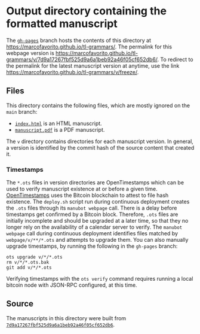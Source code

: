 # Output directory containing the formatted manuscript

The [`gh-pages`](https://github.com/marcofavorito/tl-grammars/tree/gh-pages) branch hosts the contents of this directory at <https://marcofavorito.github.io/tl-grammars/>.
The permalink for this webpage version is <https://marcofavorito.github.io/tl-grammars/v/7d9a17267fbf525d9a6a1beb92a46f05cf652db6/>.
To redirect to the permalink for the latest manuscript version at anytime, use the link <https://marcofavorito.github.io/tl-grammars/v/freeze/>.

## Files

This directory contains the following files, which are mostly ignored on the `main` branch:

+ [`index.html`](index.html) is an HTML manuscript.
+ [`manuscript.pdf`](manuscript.pdf) is a PDF manuscript.

The `v` directory contains directories for each manuscript version.
In general, a version is identified by the commit hash of the source content that created it.

### Timestamps

The `*.ots` files in version directories are OpenTimestamps which can be used to verify manuscript existence at or before a given time.
[OpenTimestamps](https://opentimestamps.org/) uses the Bitcoin blockchain to attest to file hash existence.
The `deploy.sh` script run during continuous deployment creates the `.ots` files through its `manubot webpage` call.
There is a delay before timestamps get confirmed by a Bitcoin block.
Therefore, `.ots` files are initially incomplete and should be upgraded at a later time, so that they no longer rely on the availability of a calendar server to verify.
The `manubot webpage` call during continuous deployment identifies files matched by `webpage/v/**/*.ots` and attempts to upgrade them.
You can also manually upgrade timestamps, by running the following in the `gh-pages` branch:

```shell
ots upgrade v/*/*.ots
rm v/*/*.ots.bak
git add v/*/*.ots
```

Verifying timestamps with the `ots verify` command requires running a local bitcoin node with JSON-RPC configured, at this time.

## Source

The manuscripts in this directory were built from
[`7d9a17267fbf525d9a6a1beb92a46f05cf652db6`](https://github.com/marcofavorito/tl-grammars/commit/7d9a17267fbf525d9a6a1beb92a46f05cf652db6).
